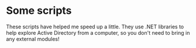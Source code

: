 # Some scripts

These scripts have helped me speed up a little. They use .NET libraries to help explore
Active Directory from a computer, so you don't need to bring in any external modules!